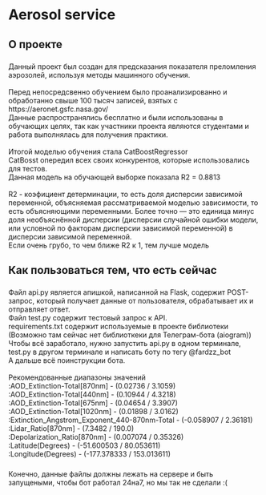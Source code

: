 <h1 align="left">Aerosol service</h1>

###

<h2 align="left">О проекте</h2>

###

<p align="left">Данный проект был создан для предсказания показателя преломления аэрозолей, используя методы машинного обучения.<br><br>Перед непосредсвенно обучением было проанализированно и обработанно свыше 100 тысяч записей, взятых с https://aeronet.gsfc.nasa.gov/<br>Данные распространялись бесплатно и были использованы в обучающих целях, так как участники проекта являются студентами и работа выполнялась для получения практики.<br><br>Итогой моделью обучения стала CatBoostRegressor<br>CatBosst опередил всех своих конкурентов, которые использовались для тестов.<br>Данная модель на обучающей выборке показала R2 = 0.8813<br><br>R2 - коэфициент детерминации, то есть доля дисперсии зависимой переменной, объясняемая рассматриваемой моделью зависимости, то есть объясняющими переменными. Более точно — это единица минус доля необъяснённой дисперсии (дисперсии случайной ошибки модели, или условной по факторам дисперсии зависимой переменной) в дисперсии зависимой переменной.<br>Если очень грубо, то чем ближе R2 к 1, тем лучше модель</p>

###

<h2 align="left">Как пользоваться тем, что есть сейчас</h2>

###

<p align="left">Файл api.py является апишкой, написанной на Flask, содержит POST-запрос, который получает данные от пользователя, обрабатывает их и отправляет ответ.<br>Файл test.py содержит тестовый запрос к API.<br>requirements.txt содержит используемые в проекте библиотеки (Возможно там сейчас нет библиоткеки для Телеграм-бота (aiogram))<br>Чтобы всё заработало, нужно запустить api.py в одном терминале, test.py в другом терминале и написать боту по тегу @fardzz_bot<br>А дальше всё поинструкции бота.<br><br>Рекомендованные диапазоны значений <br>:AOD_Extinction-Total[870nm] - (0.02736  /  3.1059)    <br>:AOD_Extinction-Total[440nm] - (0.10944  /  4.3218)    <br>:AOD_Extinction-Total[675nm] - (0.04654  /  3.3907)    <br>:AOD_Extinction-Total[1020nm] - (0.01898  /  3.0162)    <br>:Extinction_Angstrom_Exponent_440-870nm-Total - (-0.058907  /  2.36181)    <br>:Lidar_Ratio[870nm] - (7.3482  /  190.0)   <br>:Depolarization_Ratio[870nm] - (0.007074  /  0.35326) <br>:Latitude(Degrees) - (-51.600503  /  80.053611)  <br>:Longitude(Degrees) - (-177.378333  /  153.013611)</p>

###

<p align="left">Конечно, данные файлы должны лежать на сервере и быть запущеными, чтобы бот работал 24на7, но мы так не сделали :(</p>

###
